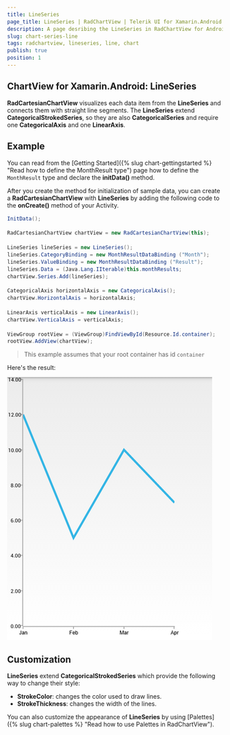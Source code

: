 ```yaml
---
title: LineSeries
page_title: LineSeries | RadChartView | Telerik UI for Xamarin.Android Documentation
description: A page desribing the LineSeries in RadChartView for Android. This article explains the most important things you need to know before using LineSeries.
slug: chart-series-line
tags: radchartview, lineseries, line, chart
publish: true
position: 1
---
```


## ChartView for Xamarin.Android: LineSeries

**RadCartesianChartView** visualizes each data item from the **LineSeries** and connects them with straight line segments. The **LineSeries** extend **CategoricalStrokedSeries**, so they are also **CategoricalSeries** and require one **CategoricalAxis** and one **LinearAxis**.

## Example

You can read from the [Getting Started]({% slug chart-gettingstarted %} "Read how to define the MonthResult type") page how to define the `MonthResult` type and declare the **initData()** method.

After you create the method for initialization of sample data, you can create a **RadCartesianChartView** with **LineSeries** by adding the following code to the **onCreate()** method of your Activity.

```C#
InitData();

RadCartesianChartView chartView = new RadCartesianChartView(this);

LineSeries lineSeries = new LineSeries();
lineSeries.CategoryBinding = new MonthResultDataBinding ("Month");
lineSeries.ValueBinding = new MonthResultDataBinding ("Result");
lineSeries.Data = (Java.Lang.IIterable)this.monthResults;
chartView.Series.Add(lineSeries);

CategoricalAxis horizontalAxis = new CategoricalAxis();
chartView.HorizontalAxis = horizontalAxis;

LinearAxis verticalAxis = new LinearAxis();
chartView.VerticalAxis = verticalAxis;

ViewGroup rootView = (ViewGroup)FindViewById(Resource.Id.container);
rootView.AddView(chartView);
```

> This example assumes that your root container has id `container`

Here's the result:

![TelerikUI-Chart-Series-Line](images/chart-series-line-1.png "Demo of Cartesian chart with LineSeries.")

## Customization

**LineSeries** extend **CategoricalStrokedSeries** which provide the following way to change their style:

* **StrokeColor**: changes the color used to draw lines.
* **StrokeThickness**: changes the width of the lines.

You can also customize the appearance of **LineSeries** by using [Palettes]({% slug chart-palettes %} "Read how to use Palettes in RadChartView").
